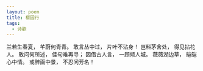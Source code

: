 ```yaml
---
layout: poem
title: 樱园行
tags:
  - 诗歌
---
```

兰若生春夏，
芊蔚何青青。
敢言丛中过，
片叶不沾身！
岂料茅舍处，
得见拈花人。
敢问何所述，
佳句难再寻；
因借古人言，
一顾倾人城。
薇薇湖边草，
皑皑心中情。
或醉画中景，
不忍问芳名！
